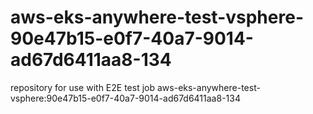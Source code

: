 # aws-eks-anywhere-test-vsphere-90e47b15-e0f7-40a7-9014-ad67d6411aa8-134
repository for use with E2E test job aws-eks-anywhere-test-vsphere:90e47b15-e0f7-40a7-9014-ad67d6411aa8-134
